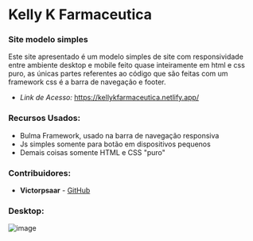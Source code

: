 # Kelly K Farmaceutica

### __Site modelo simples__

Este site apresentado é um modelo simples de site com responsividade entre ambiente desktop e mobile feito quase inteiramente em html e css puro, as únicas partes referentes ao código que são feitas com um framework css é a barra de navegação e footer.
- _Link de Acesso:_ https://kellykfarmaceutica.netlify.app/

### __Recursos Usados:__
- Bulma Framework, usado na barra de navegação responsiva
- Js simples somente para botão em dispositivos pequenos
- Demais coisas somente HTML e CSS "puro"

### __Contribuidores:__
- **Victorpsaar** - [GitHub](https://github.com/Victorpsaar)
  
### Desktop:
![image](https://github.com/RafaelHGS/Modelo-Site-Simples/assets/89417905/fd6c1fe8-6b7d-400a-9b4d-17bd121ac19d)
